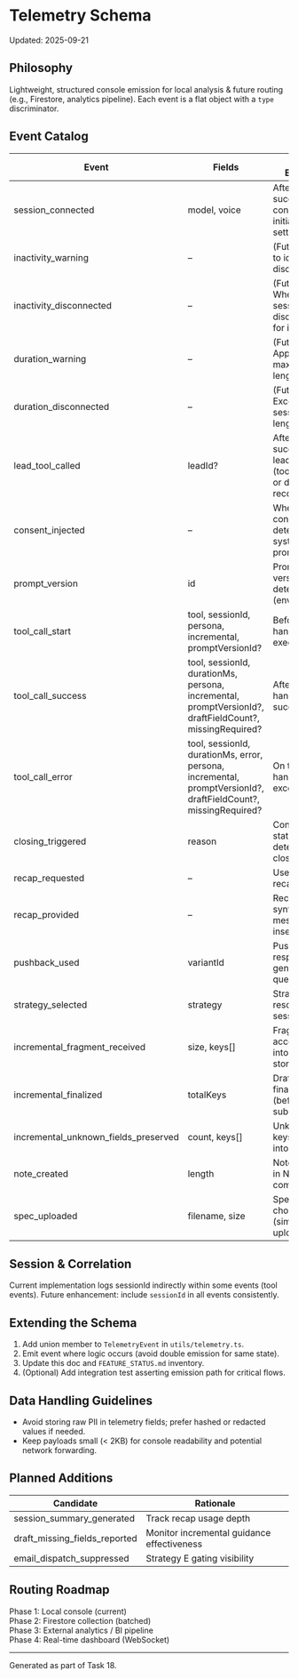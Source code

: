 # Telemetry Schema

Updated: 2025-09-21

## Philosophy
Lightweight, structured console emission for local analysis & future routing (e.g., Firestore, analytics pipeline). Each event is a flat object with a `type` discriminator.

## Event Catalog
| Event | Fields | When Emitted |
|-------|--------|--------------|
| session_connected | model, voice | After successful connect & initial session settings sent |
| inactivity_warning | – | (Future) Prior to idle disconnect |
| inactivity_disconnected | – | (Future) When session disconnected for idleness |
| duration_warning | – | (Future) Approaching max session length |
| duration_disconnected | – | (Future) Exceeded session length |
| lead_tool_called | leadId? | After successful lead POST (tool finalize or direct record) |
| consent_injected | – | When consent line detected in system prompt |
| prompt_version | id | Prompt version ID detected (env or hash) |
| tool_call_start | tool, sessionId, persona, incremental, promptVersionId? | Before tool handler execution |
| tool_call_success | tool, sessionId, durationMs, persona, incremental, promptVersionId?, draftFieldCount?, missingRequired? | After tool handler success |
| tool_call_error | tool, sessionId, durationMs, error, persona, incremental, promptVersionId?, draftFieldCount?, missingRequired? | On tool handler exception |
| closing_triggered | reason | Conversation state first detects closing intent |
| recap_requested | – | User clicks recap button |
| recap_provided | – | Recap synthetic message inserted |
| pushback_used | variantId | Push-back response generated & queued |
| strategy_selected | strategy | Strategy resolution on session start |
| incremental_fragment_received | size, keys[] | Fragment accepted into draft store |
| incremental_finalized | totalKeys | Draft finalized (before API submission) |
| incremental_unknown_fields_preserved | count, keys[] | Unknown keys merged into notes |
| note_created | length | Note added in Notes component |
| spec_uploaded | filename, size | Spec file chosen & (simulated) uploaded |

## Session & Correlation
Current implementation logs sessionId indirectly within some events (tool events). Future enhancement: include `sessionId` in all events consistently.

## Extending the Schema
1. Add union member to `TelemetryEvent` in `utils/telemetry.ts`.
2. Emit event where logic occurs (avoid double emission for same state).
3. Update this doc and `FEATURE_STATUS.md` inventory.
4. (Optional) Add integration test asserting emission path for critical flows.

## Data Handling Guidelines
- Avoid storing raw PII in telemetry fields; prefer hashed or redacted values if needed.
- Keep payloads small (< 2KB) for console readability and potential network forwarding.

## Planned Additions
| Candidate | Rationale |
|-----------|-----------|
| session_summary_generated | Track recap usage depth |
| draft_missing_fields_reported | Monitor incremental guidance effectiveness |
| email_dispatch_suppressed | Strategy E gating visibility |

## Routing Roadmap
Phase 1: Local console (current)  
Phase 2: Firestore collection (batched)  
Phase 3: External analytics / BI pipeline  
Phase 4: Real-time dashboard (WebSocket)  

---
Generated as part of Task 18.
